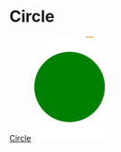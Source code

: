 <h1>Circle</h1>

<a href="https://aisha17cs03.github.io/CircleProject1/">Circle</a>
![Alt text](circle.png)

